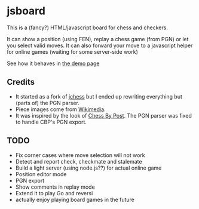 jsboard
=======

This is a (fancy?) HTML/javascript board for chess and checkers.

It can show a position (using FEN), replay a chess game (from PGN)
or let you select valid moves. It can also forward your move to a
javascript helper for online games (waiting for some server-side work)

See how it behaves in [the demo page](http://aurelien-naldi.github.io/jsboard/)

Credits
-------

* It started as a fork of [jchess](https://github.com/bmarini/jchess) but I ended up rewriting everything but (parts of) the PGN parser.
* Piece images come from [Wikimedia](http://commons.wikimedia.org/wiki/Category:SVG_chess_pieces).
* It was inspired by the look of [Chess By Post](http://www.jeffcole.org/chessbypost/). The PGN parser was fixed to handle CBP's PGN export.


TODO
----

* Fix corner cases where move selection will not work
* Detect and report check, checkmate and stalemate
* Build a light server (using node.js??) for actual online game
* Position editor mode
* PGN export
* Show comments in replay mode
* Extend it to play Go and reversi
* actually enjoy playing board games in the future
